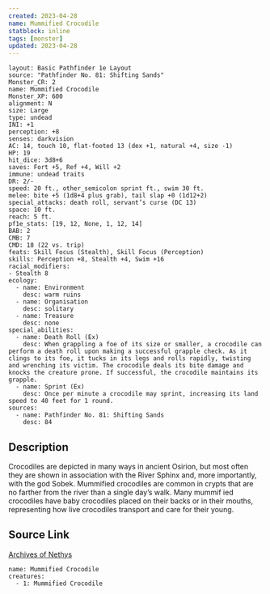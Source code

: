```yaml
---
created: 2023-04-28
name: Mummified Crocodile
statblock: inline
tags: [monster]
updated: 2023-04-28
---
```

```statblock
layout: Basic Pathfinder 1e Layout
source: "Pathfinder No. 81: Shifting Sands"
Monster_CR: 2
name: Mummified Crocodile
Monster_XP: 600
alignment: N
size: Large
type: undead
INI: +1
perception: +8
senses: darkvision
AC: 14, touch 10, flat-footed 13 (dex +1, natural +4, size -1)
HP: 19
hit_dice: 3d8+6
saves: Fort +5, Ref +4, Will +2
immune: undead traits
DR: 2/-
speed: 20 ft., other_semicolon sprint ft., swim 30 ft.
melee: bite +5 (1d8+4 plus grab), tail slap +0 (1d12+2)
special_attacks: death roll, servant’s curse (DC 13)
space: 10 ft.
reach: 5 ft.
pf1e_stats: [19, 12, None, 1, 12, 14]
BAB: 2
CMB: 7
CMD: 18 (22 vs. trip)
feats: Skill Focus (Stealth), Skill Focus (Perception)
skills: Perception +8, Stealth +4, Swim +16
racial_modifiers:
- Stealth 8
ecology:
  - name: Environment
    desc: warm ruins
  - name: Organisation
    desc: solitary
  - name: Treasure
    desc: none
special_abilities:
  - name: Death Roll (Ex)
    desc: When grappling a foe of its size or smaller, a crocodile can perform a death roll upon making a successful grapple check. As it clings to its foe, it tucks in its legs and rolls rapidly, twisting and wrenching its victim. The crocodile deals its bite damage and knocks the creature prone. If successful, the crocodile maintains its grapple.
  - name: Sprint (Ex)
    desc: Once per minute a crocodile may sprint, increasing its land speed to 40 feet for 1 round.
sources:
  - name: Pathfinder No. 81: Shifting Sands
    desc: 84
```
## Description
Crocodiles are depicted in many ways in ancient Osirion, but most often they are shown in association with the River Sphinx and, more importantly, with the god Sobek. Mummified crocodiles are common in crypts that are no farther from the river than a single day’s walk. Many mummif ied crocodiles have baby crocodiles placed on their backs or in their mouths, representing how live crocodiles transport and care for their young.
## Source Link
[Archives of Nethys](https://aonprd.com/MonsterDisplay.aspx?ItemName=Mummified%20Crocodile)
```encounter-table
name: Mummified Crocodile
creatures:
  - 1: Mummified Crocodile
```
